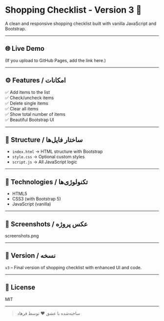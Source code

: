 # Shopping Checklist - Version 3 🛒

A clean and responsive shopping checklist built with vanilla JavaScript and Bootstrap.

---

## 🌐 Live Demo

(If you upload to GitHub Pages, add the link here.)

---

## ⚙️ Features / امکانات

✅ Add items to the list  
✅ Check/uncheck items  
✅ Delete single items  
✅ Clear all items  
✅ Show total number of items  
✅ Beautiful Bootstrap UI

---

## 📁 Structure / ساختار فایل‌ها

- `index.html` → HTML structure with Bootstrap  
- `style.css` → Optional custom styles  
- `script.js` → All JavaScript logic

---

## 🧠 Technologies / تکنولوژی‌ها

- HTML5  
- CSS3 (with Bootstrap 5)  
- JavaScript (vanilla)

---

## 📸 Screenshots / عکس پروژه

screenshots.png

---

## 📌 Version / نسخه

`v3` – Final version of shopping checklist with enhanced UI and code.

---

## 📜 License

MIT

---

> ساخته‌شده با عشق ❤️ توسط فرهاد
